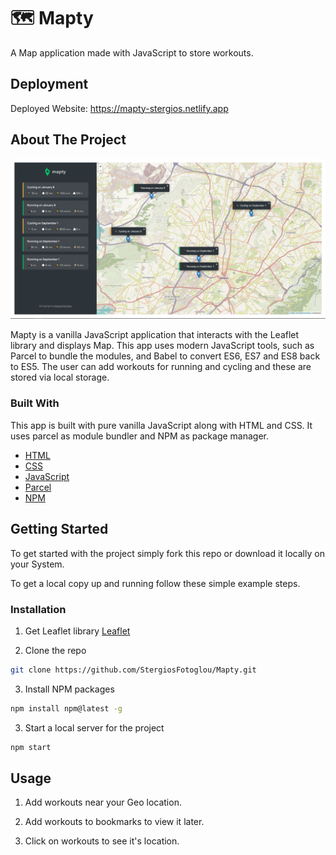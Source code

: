 # 🗺️ Mapty

A Map application made with JavaScript to store workouts.

## Deployment

Deployed Website: https://mapty-stergios.netlify.app

## About The Project

[![mapty.png](/mapty.PNG)](https://mapty-stergios.netlify.app/)

Mapty is a vanilla JavaScript application that interacts with the Leaflet library and displays Map. This app uses modern JavaScript tools, such as Parcel to bundle the modules, and Babel to convert ES6, ES7 and ES8 back to ES5. The user can add workouts for running and cycling and these are stored via local storage.

### Built With

This app is built with pure vanilla JavaScript along with HTML and CSS. It uses parcel as module bundler and NPM as package manager.

- [HTML](https://developer.mozilla.org/en-US/docs/Web/HTML)
- [CSS](https://developer.mozilla.org/en-US/docs/Web/CSS)
- [JavaScript](https://developer.mozilla.org/en-US/docs/Web/javascript)
- [Parcel](https://parceljs.org/)
- [NPM](https://www.npmjs.com/)

## Getting Started

To get started with the project simply fork this repo or download it locally on your System.

To get a local copy up and running follow these simple example steps.

### Installation

1. Get Leaflet library [Leaflet](https://leafletjs.com/)

2. Clone the repo

```sh
git clone https://github.com/StergiosFotoglou/Mapty.git
```

3. Install NPM packages

```sh
npm install npm@latest -g
```

3. Start a local server for the project

```sh
npm start
```

## Usage

1. Add workouts near your Geo location.

2. Add workouts to bookmarks to view it later.

3. Click on workouts to see it's location.
